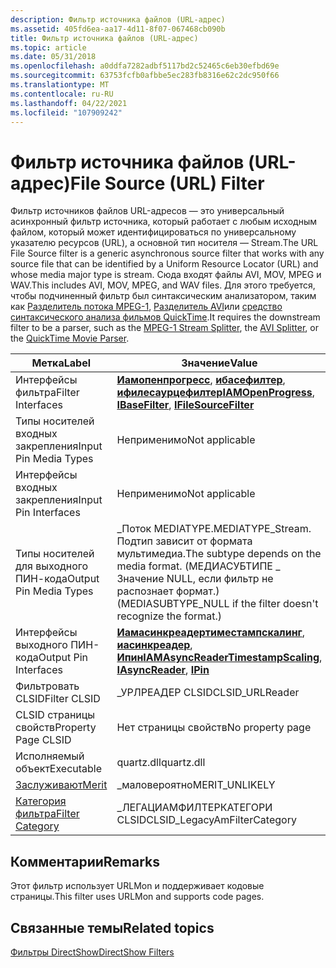 ```yaml
---
description: Фильтр источника файлов (URL-адрес)
ms.assetid: 405fd6ea-aa17-4d11-8f07-067468cb090b
title: Фильтр источника файлов (URL-адрес)
ms.topic: article
ms.date: 05/31/2018
ms.openlocfilehash: a0ddfa7282adbf5117bd2c52465c6eb30efbd69e
ms.sourcegitcommit: 63753fcfb0afbbe5ec283fb8316e62c2dc950f66
ms.translationtype: MT
ms.contentlocale: ru-RU
ms.lasthandoff: 04/22/2021
ms.locfileid: "107909242"
---
```

# <a name="file-source-url-filter"></a><span data-ttu-id="15daa-103">Фильтр источника файлов (URL-адрес)</span><span class="sxs-lookup"><span data-stu-id="15daa-103">File Source (URL) Filter</span></span>

<span data-ttu-id="15daa-104">Фильтр источников файлов URL-адресов — это универсальный асинхронный фильтр источника, который работает с любым исходным файлом, который может идентифицироваться по универсальному указателю ресурсов (URL), а основной тип носителя — Stream.</span><span class="sxs-lookup"><span data-stu-id="15daa-104">The URL File Source filter is a generic asynchronous source filter that works with any source file that can be identified by a Uniform Resource Locator (URL) and whose media major type is stream.</span></span> <span data-ttu-id="15daa-105">Сюда входят файлы AVI, MOV, MPEG и WAV.</span><span class="sxs-lookup"><span data-stu-id="15daa-105">This includes AVI, MOV, MPEG, and WAV files.</span></span> <span data-ttu-id="15daa-106">Для этого требуется, чтобы подчиненный фильтр был синтаксическим анализатором, таким как [Разделитель потока MPEG-1](mpeg-1-stream-splitter-filter.md), [Разделитель AVI](avi-splitter-filter.md)или [средство синтаксического анализа фильмов QuickTime](quicktime-movie-parser-filter.md).</span><span class="sxs-lookup"><span data-stu-id="15daa-106">It requires the downstream filter to be a parser, such as the [MPEG-1 Stream Splitter](mpeg-1-stream-splitter-filter.md), the [AVI Splitter](avi-splitter-filter.md), or the [QuickTime Movie Parser](quicktime-movie-parser-filter.md).</span></span>



| <span data-ttu-id="15daa-107">Метка</span><span class="sxs-lookup"><span data-stu-id="15daa-107">Label</span></span> | <span data-ttu-id="15daa-108">Значение</span><span class="sxs-lookup"><span data-stu-id="15daa-108">Value</span></span> |
|------------------------------------------|--------------------------------------------------------------------------------------------------------------------------------------|
| <span data-ttu-id="15daa-109">Интерфейсы фильтра</span><span class="sxs-lookup"><span data-stu-id="15daa-109">Filter Interfaces</span></span>                        | <span data-ttu-id="15daa-110">[**Иамопенпрогресс**](/windows/desktop/api/Strmif/nn-strmif-iamopenprogress), [**ибасефилтер**](/windows/desktop/api/Strmif/nn-strmif-ibasefilter), [**ифилесаурцефилтер**](/windows/desktop/api/Strmif/nn-strmif-ifilesourcefilter)</span><span class="sxs-lookup"><span data-stu-id="15daa-110">[**IAMOpenProgress**](/windows/desktop/api/Strmif/nn-strmif-iamopenprogress), [**IBaseFilter**](/windows/desktop/api/Strmif/nn-strmif-ibasefilter), [**IFileSourceFilter**](/windows/desktop/api/Strmif/nn-strmif-ifilesourcefilter)</span></span>       |
| <span data-ttu-id="15daa-111">Типы носителей входных закрепления</span><span class="sxs-lookup"><span data-stu-id="15daa-111">Input Pin Media Types</span></span>                    | <span data-ttu-id="15daa-112">Неприменимо</span><span class="sxs-lookup"><span data-stu-id="15daa-112">Not applicable</span></span>                                                                                                                       |
| <span data-ttu-id="15daa-113">Интерфейсы входных закрепления</span><span class="sxs-lookup"><span data-stu-id="15daa-113">Input Pin Interfaces</span></span>                     | <span data-ttu-id="15daa-114">Неприменимо</span><span class="sxs-lookup"><span data-stu-id="15daa-114">Not applicable</span></span>                                                                                                                       |
| <span data-ttu-id="15daa-115">Типы носителей для выходного ПИН-кода</span><span class="sxs-lookup"><span data-stu-id="15daa-115">Output Pin Media Types</span></span>                   | <span data-ttu-id="15daa-116">\_Поток MEDIATYPE.</span><span class="sxs-lookup"><span data-stu-id="15daa-116">MEDIATYPE\_Stream.</span></span> <span data-ttu-id="15daa-117">Подтип зависит от формата мультимедиа.</span><span class="sxs-lookup"><span data-stu-id="15daa-117">The subtype depends on the media format.</span></span> <span data-ttu-id="15daa-118">(МЕДИАСУБТИПЕ \_ Значение NULL, если фильтр не распознает формат.)</span><span class="sxs-lookup"><span data-stu-id="15daa-118">(MEDIASUBTYPE\_NULL if the filter doesn't recognize the format.)</span></span>         |
| <span data-ttu-id="15daa-119">Интерфейсы выходного ПИН-кода</span><span class="sxs-lookup"><span data-stu-id="15daa-119">Output Pin Interfaces</span></span>                    | <span data-ttu-id="15daa-120">[**Иамасинкреадертиместампскалинг**](/windows/desktop/api/Strmif/nn-strmif-iamasyncreadertimestampscaling), [**иасинкреадер**](/windows/desktop/api/Strmif/nn-strmif-iasyncreader), [**Ипин**](/windows/desktop/api/Strmif/nn-strmif-ipin)</span><span class="sxs-lookup"><span data-stu-id="15daa-120">[**IAMAsyncReaderTimestampScaling**](/windows/desktop/api/Strmif/nn-strmif-iamasyncreadertimestampscaling), [**IAsyncReader**](/windows/desktop/api/Strmif/nn-strmif-iasyncreader), [**IPin**](/windows/desktop/api/Strmif/nn-strmif-ipin)</span></span> |
| <span data-ttu-id="15daa-121">Фильтровать CLSID</span><span class="sxs-lookup"><span data-stu-id="15daa-121">Filter CLSID</span></span>                             | <span data-ttu-id="15daa-122">\_УРЛРЕАДЕР CLSID</span><span class="sxs-lookup"><span data-stu-id="15daa-122">CLSID\_URLReader</span></span>                                                                                                                     |
| <span data-ttu-id="15daa-123">CLSID страницы свойств</span><span class="sxs-lookup"><span data-stu-id="15daa-123">Property Page CLSID</span></span>                      | <span data-ttu-id="15daa-124">Нет страницы свойств</span><span class="sxs-lookup"><span data-stu-id="15daa-124">No property page</span></span>                                                                                                                     |
| <span data-ttu-id="15daa-125">Исполняемый объект</span><span class="sxs-lookup"><span data-stu-id="15daa-125">Executable</span></span>                               | <span data-ttu-id="15daa-126">quartz.dll</span><span class="sxs-lookup"><span data-stu-id="15daa-126">quartz.dll</span></span>                                                                                                                           |
| [<span data-ttu-id="15daa-127">Заслуживают</span><span class="sxs-lookup"><span data-stu-id="15daa-127">Merit</span></span>](merit.md)                       | <span data-ttu-id="15daa-128">\_маловероятно</span><span class="sxs-lookup"><span data-stu-id="15daa-128">MERIT\_UNLIKELY</span></span>                                                                                                                      |
| [<span data-ttu-id="15daa-129">Категория фильтра</span><span class="sxs-lookup"><span data-stu-id="15daa-129">Filter Category</span></span>](filter-categories.md) | <span data-ttu-id="15daa-130">\_ЛЕГАЦИАМФИЛТЕРКАТЕГОРИ CLSID</span><span class="sxs-lookup"><span data-stu-id="15daa-130">CLSID\_LegacyAmFilterCategory</span></span>                                                                                                        |



 

## <a name="remarks"></a><span data-ttu-id="15daa-131">Комментарии</span><span class="sxs-lookup"><span data-stu-id="15daa-131">Remarks</span></span>

<span data-ttu-id="15daa-132">Этот фильтр использует URLMon и поддерживает кодовые страницы.</span><span class="sxs-lookup"><span data-stu-id="15daa-132">This filter uses URLMon and supports code pages.</span></span>

## <a name="related-topics"></a><span data-ttu-id="15daa-133">Связанные темы</span><span class="sxs-lookup"><span data-stu-id="15daa-133">Related topics</span></span>

<dl> <dt>

[<span data-ttu-id="15daa-134">Фильтры DirectShow</span><span class="sxs-lookup"><span data-stu-id="15daa-134">DirectShow Filters</span></span>](directshow-filters.md)
</dt> </dl>

 

 



